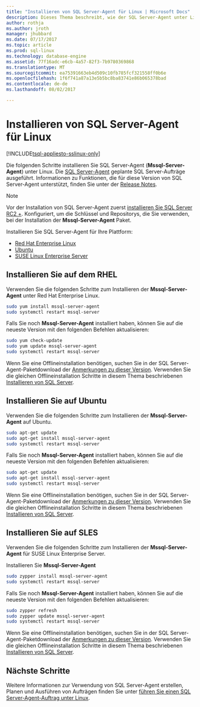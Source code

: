 ```yaml
---
title: "Installieren von SQL Server-Agent für Linux | Microsoft Docs"
description: Dieses Thema beschreibt, wie der SQL Server-Agent unter Linux zu installieren.
author: rothja
ms.author: jroth
manager: jhubbard
ms.date: 07/17/2017
ms.topic: article
ms.prod: sql-linux
ms.technology: database-engine
ms.assetid: 77f16adc-e6cb-4a57-82f3-7b9780369868
ms.translationtype: MT
ms.sourcegitcommit: ea75391663eb4d509c10fb785fcf321558ff0b6e
ms.openlocfilehash: 1f6f741a87a13e5b5bc8ba83741e86b065378bad
ms.contentlocale: de-de
ms.lasthandoff: 08/02/2017

---
```

# <a name="install-sql-server-agent-on-linux"></a>Installieren von SQL Server-Agent für Linux

[!INCLUDE[tsql-appliesto-sslinux-only](../includes/tsql-appliesto-sslinux-only.md)]

Die folgenden Schritte installieren Sie SQL Server-Agent (**Mssql-Server-Agent**) unter Linux. Die [SQL Server-Agent](https://docs.microsoft.com/sql/ssms/agent/sql-server-agent) geplante SQL Server-Aufträge ausgeführt. Informationen zu Funktionen, die für diese Version von SQL Server-Agent unterstützt, finden Sie unter der [Release Notes](sql-server-linux-release-notes.md).

> [!NOTE]
> Vor der Installation von SQL Server-Agent zuerst [installieren Sie SQL Server RC2 +](sql-server-linux-setup.md#platforms). Konfiguriert, um die Schlüssel und Repositorys, die Sie verwenden, bei der Installation der **Mssql-Server-Agent** Paket.

Installieren Sie SQL Server-Agent für Ihre Plattform:

- [Red Hat Enterprise Linux](#RHEL)
- [Ubuntu](#ubuntu)
- [SUSE Linux Enterprise Server](#SLES)

## <a name="RHEL">Installieren Sie auf dem RHEL</a>

Verwenden Sie die folgenden Schritte zum Installieren der **Mssql-Server-Agent** unter Red Hat Enterprise Linux. 

```bash
sudo yum install mssql-server-agent
sudo systemctl restart mssql-server
```

Falls Sie noch **Mssql-Server-Agent** installiert haben, können Sie auf die neueste Version mit den folgenden Befehlen aktualisieren:

```bash
sudo yum check-update
sudo yum update mssql-server-agent
sudo systemctl restart mssql-server
```

Wenn Sie eine Offlineinstallation benötigen, suchen Sie in der SQL Server-Agent-Paketdownload der [Anmerkungen zu dieser Version](sql-server-linux-release-notes.md). Verwenden Sie die gleichen Offlineinstallation Schritte in diesem Thema beschriebenen [Installieren von SQL Server](sql-server-linux-setup.md#offline).

## <a name="ubuntu">Installieren Sie auf Ubuntu</a>

Verwenden Sie die folgenden Schritte zum Installieren der **Mssql-Server-Agent** auf Ubuntu. 

```bash
sudo apt-get update 
sudo apt-get install mssql-server-agent
sudo systemctl restart mssql-server
```

Falls Sie noch **Mssql-Server-Agent** installiert haben, können Sie auf die neueste Version mit den folgenden Befehlen aktualisieren:

```bash
sudo apt-get update 
sudo apt-get install mssql-server-agent
sudo systemctl restart mssql-server
```

Wenn Sie eine Offlineinstallation benötigen, suchen Sie in der SQL Server-Agent-Paketdownload der [Anmerkungen zu dieser Version](sql-server-linux-release-notes.md). Verwenden Sie die gleichen Offlineinstallation Schritte in diesem Thema beschriebenen [Installieren von SQL Server](sql-server-linux-setup.md#offline).

## <a name="SLES">Installieren Sie auf SLES</a>

Verwenden Sie die folgenden Schritte zum Installieren der **Mssql-Server-Agent** für SUSE Linux Enterprise Server. 

Installieren Sie **Mssql-Server-Agent** 

```bash
sudo zypper install mssql-server-agent
sudo systemctl restart mssql-server
```

Falls Sie noch **Mssql-Server-Agent** installiert haben, können Sie auf die neueste Version mit den folgenden Befehlen aktualisieren:

```bash
sudo zypper refresh
sudo zypper update mssql-server-agent
sudo systemctl restart mssql-server
```

Wenn Sie eine Offlineinstallation benötigen, suchen Sie in der SQL Server-Agent-Paketdownload der [Anmerkungen zu dieser Version](sql-server-linux-release-notes.md). Verwenden Sie die gleichen Offlineinstallation Schritte in diesem Thema beschriebenen [Installieren von SQL Server](sql-server-linux-setup.md#offline).

## <a name="next-steps"></a>Nächste Schritte
Weitere Informationen zur Verwendung von SQL Server-Agent erstellen, Planen und Ausführen von Aufträgen finden Sie unter [führen Sie einen SQL Server-Agent-Auftrag unter Linux](sql-server-linux-run-sql-server-agent-job.md).

